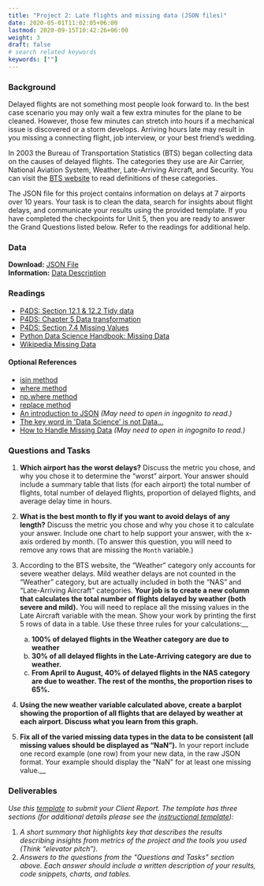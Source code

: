 ```yaml
---
title: "Project 2: Late flights and missing data (JSON files)"
date: 2020-05-01T11:02:05+06:00
lastmod: 2020-09-15T10:42:26+06:00
weight: 3
draft: false
# search related keywords
keywords: [""]
---
```



### Background

Delayed flights are not something most people look forward to. In the best case scenario you may only wait a few extra minutes for the plane to be cleaned. However, those few minutes can stretch into hours if a mechanical issue is discovered or a storm develops. Arriving hours late may result in you missing a connecting flight, job interview, or your best friend’s wedding.

In 2003 the Bureau of Transportation Statistics (BTS) began collecting data on the causes of delayed flights. The categories they use are Air Carrier, National Aviation System, Weather, Late-Arriving Aircraft, and Security. You can visit the [BTS website](https://www.bts.gov/topics/airlines-and-airports/understanding-reporting-causes-flight-delays-and-cancellations) to read definitions of these categories.

The JSON file for this project contains information on delays at 7 airports over 10 years. Your task is to clean the data, search for insights about flight delays, and communicate your results using the provided template. If you have completed the checkpoints for Unit 5, then you are ready to answer the Grand Questions listed below. Refer to the readings for additional help.


### Data

__Download:__ [JSON File](https://github.com/byuidatascience/data4missing/raw/master/data-raw/flights_missing/flights_missing.json)   
__Information:__ [Data Description](https://github.com/byuidatascience/data4missing/blob/master/data.md)

### Readings

- [P4DS: Section 12.1 & 12.2 Tidy data](https://byuidatascience.github.io/python4ds/tidy-data.html#tidy-data-1)
- [P4DS: Chapter 5 Data transformation](https://byuidatascience.github.io/python4ds/transform.html)
- [P4DS: Section 7.4 Missing Values](https://byuidatascience.github.io/python4ds/exploratory-data-analysis.html#missing-values-2)
- [Python Data Science Handbook: Missing Data](https://jakevdp.github.io/PythonDataScienceHandbook/03.04-missing-values.html)
- [Wikipedia Missing Data](https://en.wikipedia.org/wiki/Missing_data)

#### Optional References

- [isin method](https://pandas.pydata.org/pandas-docs/stable/user_guide/indexing.html#indexing-with-isin)
- [where method](https://pandas.pydata.org/pandas-docs/stable/user_guide/indexing.html#the-where-method-and-masking)
- [np.where method](https://numpy.org/doc/stable/reference/generated/numpy.where.html)
- [replace method](https://pandas.pydata.org/pandas-docs/stable/reference/api/pandas.DataFrame.replace.html)
- [An introduction to JSON](https://towardsdatascience.com/an-introduction-to-json-c9acb464f43e) _(May need to open in ingognito to read.)_
- [The key word in 'Data Science' is not Data...](https://simplystatistics.org/posts/2013-12-12-the-key-word-in-data-science-is-not-data-it-is-science/)
- [How to Handle Missing Data](https://towardsdatascience.com/how-to-handle-missing-data-8646b18db0d4) _(May need to open in ingognito to read.)_

### Questions and Tasks

1. __Which airport has the worst delays?__ Discuss the metric you chose, and why you chose it to determine the “worst” airport. Your answer should include a summary table that lists (for each airport) the total number of flights, total number of delayed flights, proportion of delayed flights, and average delay time in hours.

2. __What is the best month to fly if you want to avoid delays of any length?__ Discuss the metric you chose and why you chose it to calculate your answer. Include one chart to help support your answer, with the x-axis ordered by month. (To answer this question, you will need to remove any rows that are missing the `Month` variable.)

3. According to the BTS website, the “Weather” category only accounts for severe weather delays. Mild weather delays are not counted in the “Weather” category, but are actually included in both the “NAS” and “Late-Arriving Aircraft” categories. __Your job is to create a new column that calculates the total number of flights delayed by weather (both severe and mild).__ You will need to replace all the missing values in the Late Aircraft variable with the mean. Show your work by printing the first 5 rows of data in a table. Use these three rules for your calculations:__

    <ol type="a">
        <li> <b>100% of delayed flights in the Weather category are due to weather</b></li>
        <li> <b>30% of all delayed flights in the Late-Arriving category are due to weather.</b></li>
        <li><b>From April to August, 40% of delayed flights in the NAS category are due to weather. The rest of the months, the proportion rises to 65%.</b></li>
    </ol>   

4. __Using the new weather variable calculated above, create a barplot showing the proportion of all flights that are delayed by weather at each airport. Discuss what you learn from this graph.__

5. __Fix all of the varied missing data types in the data to be consistent (all missing values should be displayed as “NaN”).__ In your report include one record example (one row) from your new data, in the raw JSON format. Your example should display the "NaN" for at least one missing value.__

### Deliverables

_Use this [template](https://byuistats.github.io/DS250-Course/template/ds250_project_template_clean.qmd) to submit your Client Report. The template has three sections (for additional details please see the [instructional template](https://byuistats.github.io/DS250-Course/template/ds250_project_template.qmd)):_

1. _A short summary that highlights key that describes the results describing insights from  metrics  of the project and the tools you used (Think “elevator pitch”)._
2. _Answers to the questions from the "Questions and Tasks" section above. Each answer should include a written description of your results, code snippets, charts, and tables._

